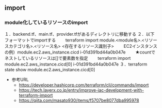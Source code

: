 ## import
### module化しているリソースのimport
１．backend.tf、main.tf、provider.tfがあるディレクトリに移動する
２．以下フォーマットでimportする
　　terraform import module.<module名>.<リソースカテゴリ名>.<リソース名> <存在するリソース識別子>
　　EC2インスタンスの例）module.ec2.aws_instance.cicd i-01d391bd44a0b047e
　　★countでネストしているリソースは[]で要素数を指定
　　terraform import module.ec2.aws_instance.cicd[0] i-01d391bd44a0b047e
３．terraform state show module.ec2.aws_instance.cicd[0]

- 参考URL
  - https://developer.hashicorp.com/terraform/cli/commands/import
  - https://tech.layerx.co.jp/entry/improve-iac-development-with-terraform-import
  - https://qiita.com/masato930/items/f5707be8077dba995978
